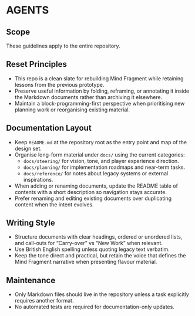 # AGENTS

## Scope
These guidelines apply to the entire repository.

## Reset Principles
- This repo is a clean slate for rebuilding Mind Fragment while retaining lessons from the previous prototype.
- Preserve useful information by folding, reframing, or annotating it inside the Markdown documents rather than archiving it elsewhere.
- Maintain a block-programming-first perspective when prioritising new planning work or reorganising existing material.

## Documentation Layout
- Keep `README.md` at the repository root as the entry point and map of the design set.
- Organise long-form material under `docs/` using the current categories:
  - `docs/steering/` for vision, tone, and player experience direction.
  - `docs/planning/` for implementation roadmaps and near-term tasks.
  - `docs/reference/` for notes about legacy systems or external inspirations.
- When adding or renaming documents, update the README table of contents with a short description so navigation stays accurate.
- Prefer renaming and editing existing documents over duplicating content when the intent evolves.

## Writing Style
- Structure documents with clear headings, ordered or unordered lists, and call-outs for “Carry-over” vs “New Work” when relevant.
- Use British English spelling unless quoting legacy text verbatim.
- Keep the tone direct and practical, but retain the voice that defines the Mind Fragment narrative when presenting flavour material.

## Maintenance
- Only Markdown files should live in the repository unless a task explicitly requires another format.
- No automated tests are required for documentation-only updates.
